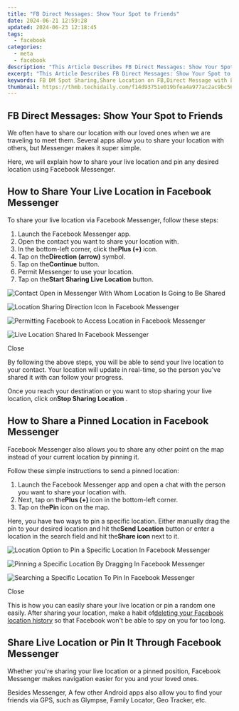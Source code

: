 ```yaml
---
title: "FB Direct Messages: Show Your Spot to Friends"
date: 2024-06-21 12:59:28
updated: 2024-06-23 12:18:45
tags:
  - facebook
categories:
  - meta
  - facebook
description: "This Article Describes FB Direct Messages: Show Your Spot to Friends"
excerpt: "This Article Describes FB Direct Messages: Show Your Spot to Friends"
keywords: FB DM Spot Sharing,Share Location on FB,Direct Message with Locale,Connect via FB Messenger,Show Place via Facebook,FB Chat Local Share,Friends' Places in FB Messages
thumbnail: https://thmb.techidaily.com/f14d93751e019bfea4a977ac2ac9bc564b77ea9b7c9b8b27159acb247e2b395b.jpg
---
```


## FB Direct Messages: Show Your Spot to Friends

 We often have to share our location with our loved ones when we are traveling to meet them. Several apps allow you to share your location with others, but Messenger makes it super simple.

 Here, we will explain how to share your live location and pin any desired location using Facebook Messenger.

## How to Share Your Live Location in Facebook Messenger

 To share your live location via Facebook Messenger, follow these steps:

1. Launch the Facebook Messenger app.
2. Open the contact you want to share your location with.
3. In the bottom-left corner, click the**Plus (+)** icon.
4. Tap on the**Direction (arrow)** symbol.
5. Tap on the**Continue** button.
6. Permit Messenger to use your location.
7. Tap on the**Start Sharing Live Location** button.

![Contact Open in Messenger With Whom Location Is Going to Be Shared](https://static1.makeuseofimages.com/wordpress/wp-content/uploads/2022/04/1-Contact-Open-in-Messenger-WIth-Whom-Location-Is-Going-to-Be-Shared.jpg)

![Location Sharing Direction Icon In Facebook Messenger](https://static1.makeuseofimages.com/wordpress/wp-content/uploads/2022/04/2-Location-Sharing-Direction-Icon-In-Facebook-Messenger.jpg)

![Permitting Facebook to Access Location in Facebook Messenger](https://static1.makeuseofimages.com/wordpress/wp-content/uploads/2022/04/3-Permitting-Facebook-to-Access-Location-in-Facebook-Messenger.jpg)

![Live Location Shared In Facebook Messenger](https://static1.makeuseofimages.com/wordpress/wp-content/uploads/2022/04/4-Live-Location-Shared-In-Facebook-Messenger.jpg)

Close

 By following the above steps, you will be able to send your live location to your contact. Your location will update in real-time, so the person you've shared it with can follow your progress.

 Once you reach your destination or you want to stop sharing your live location, click on**Stop Sharing Location** .

## How to Share a Pinned Location in Facebook Messenger

 Facebook Messenger also allows you to share any other point on the map instead of your current location by pinning it.

Follow these simple instructions to send a pinned location:

1. Launch the Facebook Messenger app and open a chat with the person you want to share your location with.
2. Next, tap on the**Plus (+)** icon in the bottom-left corner.
3. Tap on the**Pin** icon on the map.

 Here, you have two ways to pin a specific location. Either manually drag the pin to your desired location and hit the**Send Location** button or enter a location in the search field and hit the**Share icon** next to it.

![Location Option to Pin a Specific Location In Facebook Messenger](https://static1.makeuseofimages.com/wordpress/wp-content/uploads/2022/04/5-Location-Option-to-Pin-a-Specific-Location-In-Facebook-Messenger.jpg)

![Pinning a Specific Location By Dragging In Facebook Messenger](https://static1.makeuseofimages.com/wordpress/wp-content/uploads/2022/04/6-Pinning-a-Specific-Location-By-Dragging-In-Facebook-Messenger.jpg)

![Searching a Specific Location To Pin In Facebook Messenger](https://static1.makeuseofimages.com/wordpress/wp-content/uploads/2022/04/7-Searching-a-Specific-Location-To-Pin-In-Facebook-Messenger.jpg)

Close

 This is how you can easily share your live location or pin a random one easily. After sharing your location, make a habit of[deleting your Facebook location history](https://www.makeuseof.com/tag/view-delete-location-history-facebook/) so that Facebook won't be able to spy on you for too long.

## Share Live Location or Pin It Through Facebook Messenger

 Whether you're sharing your live location or a pinned position, Facebook Messenger makes navigation easier for you and your loved ones.

 Besides Messenger, A few other Android apps also allow you to find your friends via GPS, such as Glympse, Family Locator, Geo Tracker, etc.


<ins class="adsbygoogle"
     style="display:block"
     data-ad-format="autorelaxed"
     data-ad-client="ca-pub-7571918770474297"
     data-ad-slot="1223367746"></ins>



<ins class="adsbygoogle"
     style="display:block"
     data-ad-client="ca-pub-7571918770474297"
     data-ad-slot="8358498916"
     data-ad-format="auto"
     data-full-width-responsive="true"></ins>
